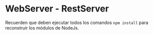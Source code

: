 #  WebServer - RestServer


Recuerden que deben ejecutar todos los comandos ```npm install``` para reconstruir los módulos de NodeJs.

